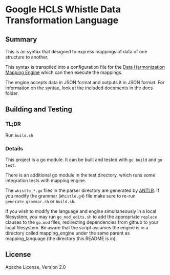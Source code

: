 # Google HCLS Whistle Data Transformation Language

## Summary

This is an syntax that designed to express mappings of data of one structure to
another.

This syntax is transpiled into a configuration file for the
[Data Harmonization Mapping Engine](http://github.com/GoogleCloudPlatform/healthcare-data-harmonization/blob/master/mapping_engine)
which can then execute the mappings.

The engine accepts data in JSON format and outputs it in JSON format.
For information on the syntax, look at the included documents in the docs
folder.

## Building and Testing

### TL;DR

Run `build.sh`

### Details

This project is a go module. It can be built and tested with `go build` and
`go test`.

There is an additional go module in the test directory, which runs some
integration tests with mapping engine.

The `whistle_*.go` files in the parser directory are generated by [ANTLR](https://www.antlr.org/).
If you modify the grammar (`Whistle.g4`) file make sure to re-run
`generate_grammar.sh` or `build.sh`.

If you wish to modify the language and engine simultaneously in a local
filesystem, you may run `go_mod_edits.sh` to add the appropriate `replace`
clauses to the `go.mod` files, redirecting dependencies from github to your
local filesystem. Be aware that the script assumes the engine is in a directory
called mapping_engine under the same parent as mapping_language (the directory
this README is in).

## License

Apache License, Version 2.0
